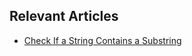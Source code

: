 ## Relevant Articles

- [Check If a String Contains a Substring](https://www.baeldung.com/java-string-contains-substring)
